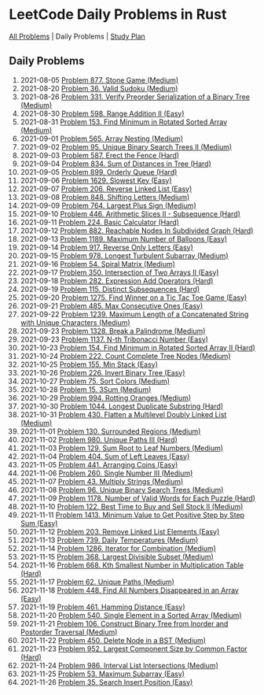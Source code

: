 LeetCode Daily Problems in Rust
===============================

[All Problems](README.md) | Daily Problems | [Study Plan](STUDY_PLAN.md)

Daily Problems
--------------

1. 2021-08-05 [Problem 877. Stone Game (Medium)](problem_0877/)
2. 2021-08-20 [Problem 36. Valid Sudoku (Medium)](problem_0036/)
3. 2021-08-26 [Problem 331. Verify Preorder Serialization of a Binary Tree (Medium)](problem_0331/)
4. 2021-08-30 [Problem 598. Range Addition II (Easy)](problem_0598/)
5. 2021-08-31 [Problem 153. Find Minimum in Rotated Sorted Array (Medium)](problem_0153/)
6. 2021-09-01 [Problem 565. Array Nesting (Medium)](problem_0565/)
7. 2021-09-02 [Problem 95. Unique Binary Search Trees II (Medium)](problem_0095/)
8. 2021-09-03 [Problem 587. Erect the Fence (Hard)](problem_0587/)
9. 2021-09-04 [Problem 834. Sum of Distances in Tree (Hard)](problem_0834/)
10. 2021-09-05 [Problem 899. Orderly Queue (Hard)](problem_0899/)
11. 2021-09-06 [Problem 1629. Slowest Key (Easy)](problem_1629/)
12. 2021-09-07 [Problem 206. Reverse Linked List (Easy)](problem_0206/)
13. 2021-09-08 [Problem 848. Shifting Letters (Medium)](problem_0848/)
14. 2021-09-09 [Problem 764. Largest Plus Sign (Medium)](problem_0764/)
15. 2021-09-10 [Problem 446. Arithmetic Slices II - Subsequence (Hard)](problem_0446/)
16. 2021-09-11 [Problem 224. Basic Calculator (Hard)](problem_0224/)
17. 2021-09-12 [Problem 882. Reachable Nodes In Subdivided Graph (Hard)](problem_0882/)
18. 2021-09-13 [Problem 1189. Maximum Number of Balloons (Easy)](problem_1189/)
19. 2021-09-14 [Problem 917. Reverse Only Letters (Easy)](problem_0917/)
20. 2021-09-15 [Problem 978. Longest Turbulent Subarray (Medium)](problem_0978/)
21. 2021-09-16 [Problem 54. Spiral Matrix (Medium)](problem_0054/)
22. 2021-09-17 [Problem 350. Intersection of Two Arrays II (Easy)](problem_0350/)
23. 2021-09-18 [Problem 282. Expression Add Operators (Hard)](problem_0282/)
24. 2021-09-19 [Problem 115. Distinct Subsequences (Hard)](problem_0115/)
25. 2021-09-20 [Problem 1275. Find Winner on a Tic Tac Toe Game (Easy)](problem_1275/)
26. 2021-09-21 [Problem 485. Max Consecutive Ones (Easy)](problem_0485/)
27. 2021-09-22 [Problem 1239. Maximum Length of a Concatenated String with Unique Characters (Medium)](problem_1239/)
28. 2021-09-23 [Problem 1328. Break a Palindrome (Medium)](problem_1328/)
29. 2021-09-23 [Problem 1137. N-th Tribonacci Number (Easy)](problem_1137/)
30. 2021-10-23 [Problem 154. Find Minimum in Rotated Sorted Array II (Hard)](problem_0154/)
31. 2021-10-24 [Problem 222. Count Complete Tree Nodes (Medium)](problem_0222/)
32. 2021-10-25 [Problem 155. Min Stack (Easy)](problem_0155/)
33. 2021-10-26 [Problem 226. Invert Binary Tree (Easy)](problem_0226/)
34. 2021-10-27 [Problem 75. Sort Colors (Medium)](problem_0075/)
35. 2021-10-28 [Problem 15. 3Sum (Medium)](problem_0015/)
36. 2021-10-29 [Problem 994. Rotting Oranges (Medium)](problem_0994/)
37. 2021-10-30 [Problem 1044. Longest Duplicate Substring (Hard)](problem_1044/)
38. 2021-10-31 [Problem 430. Flatten a Multilevel Doubly Linked List (Medium)](problem_0430/)
39. 2021-11-01 [Problem 130. Surrounded Regions (Medium)](problem_0130/)
40. 2021-11-02 [Problem 980. Unique Paths III (Hard)](problem_0980/)
41. 2021-11-03 [Problem 129. Sum Root to Leaf Numbers (Medium)](problem_0129/)
42. 2021-11-04 [Problem 404. Sum of Left Leaves (Easy)](problem_0404/)
43. 2021-11-05 [Problem 441. Arranging Coins (Easy)](problem_0441/)
44. 2021-11-06 [Problem 260. Single Number III (Medium)](problem_0260/)
45. 2021-11-07 [Problem 43. Multiply Strings (Medium)](problem_0043/)
46. 2021-11-08 [Problem 96. Unique Binary Search Trees (Medium)](problem_0096/)
47. 2021-11-09 [Problem 1178. Number of Valid Words for Each Puzzle (Hard)](problem_1178/)
48. 2021-11-10 [Problem 122. Best Time to Buy and Sell Stock II (Medium)](problem_0122/)
49. 2021-11-11 [Problem 1413. Minimum Value to Get Positive Step by Step Sum (Easy)](problem_1413/)
50. 2021-11-12 [Problem 203. Remove Linked List Elements (Easy)](problem_0203/)
51. 2021-11-13 [Problem 739. Daily Temperatures (Medium)](problem_0739/)
52. 2021-11-14 [Problem 1286. Iterator for Combination (Medium)](problem_1286/)
53. 2021-11-15 [Problem 368. Largest Divisible Subset (Medium)](problem_0368/)
54. 2021-11-16 [Problem 668. Kth Smallest Number in Multiplication Table (Hard)](problem_0668/)
55. 2021-11-17 [Problem 62. Unique Paths (Medium)](problem_0062/)
56. 2021-11-18 [Problem 448. Find All Numbers Disappeared in an Array (Easy)](problem_0448/)
57. 2021-11-19 [Problem 461. Hamming Distance (Easy)](problem_0461/)
58. 2021-11-20 [Problem 540. Single Element in a Sorted Array (Medium)](problem_0540/)
59. 2021-11-21 [Problem 106. Construct Binary Tree from Inorder and Postorder Traversal (Medium)](problem_0106/)
60. 2021-11-22 [Problem 450. Delete Node in a BST (Medium)](problem_0450/)
61. 2021-11-23 [Problem 952. Largest Component Size by Common Factor (Hard)](problem_0952/)
62. 2021-11-24 [Problem 986. Interval List Intersections (Medium)](problem_0986/)
63. 2021-11-25 [Problem 53. Maximum Subarray (Easy)](problem_0053/)
64. 2021-11-26 [Problem 35. Search Insert Position (Easy)](problem_0035/)
